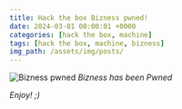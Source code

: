 ```yaml
---
title: Hack the box Bizness pwned!
date: 2024-03-01 00:00:01 +0000
categories: [hack the box, machine]
tags: [hack the box, machine, bizness]
img_path: /assets/img/posts/
---
```


![Bizness pwned](htb-bizness-pwned.png)
*Bizness has been Pwned*

*Enjoy! ;)*

